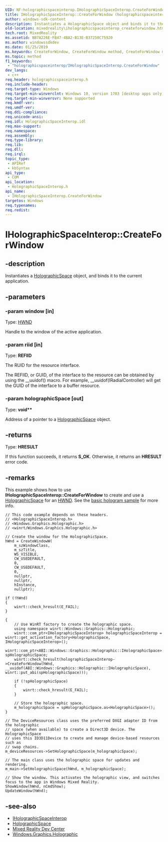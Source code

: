 ```yaml
---
UID: NF:holographicspaceinterop.IHolographicSpaceInterop.CreateForWindow
title: IHolographicSpaceInterop::CreateForWindow (holographicspaceinterop.h)
author: windows-sdk-content
description: Instantiates a HolographicSpace object and binds it to the current application.
old-location: mixedreality\iholographicspaceinterop_createforwindow.htm
tech.root: MixedReality
ms.assetid: 8B7A226E-FB47-4BA2-B13E-B37250C75920
ms.author: windowssdkdev
ms.date: 01/25/2019
ms.keywords: CreateForWindow, CreateForWindow method, CreateForWindow method,IHolographicSpaceInterop interface, IHolographicSpaceInterop interface,CreateForWindow method, IHolographicSpaceInterop.CreateForWindow, IHolographicSpaceInterop::CreateForWindow, MixedReality.iholographicspaceinterop_createforwindow, holographicspaceinterop/IHolographicSpaceInterop::CreateForWindow
ms.topic: method
f1_keywords: 
 - "holographicspaceinterop/IHolographicSpaceInterop.CreateForWindow"
dev_langs:
 - c++
req.header: holographicspaceinterop.h
req.include-header: 
req.target-type: Windows
req.target-min-winverclnt: Windows 10, version 1703 [desktop apps only]
req.target-min-winversvr: None supported
req.kmdf-ver: 
req.umdf-ver: 
req.ddi-compliance: 
req.unicode-ansi: 
req.idl: HolographicSpaceInterop.idl
req.max-support: 
req.namespace: 
req.assembly: 
req.type-library: 
req.lib: 
req.dll: 
req.irql: 
topic_type:
 - APIRef
 - kbSyntax
api_type:
 - COM
api_location:
 - HolographicSpaceInterop.h
api_name:
 - IHolographicSpaceInterop.CreateForWindow
targetos: Windows
req.typenames: 
req.redist: 
---
```


# IHolographicSpaceInterop::CreateForWindow

## -description

Instantiates a [HolographicSpace](/uwp/api/windows.graphics.holographic.holographicspace) object, and binds it to the current application.

## -parameters

### -param window [in]

Type: [HWND](/windows/desktop/winprog/windows-data-types)

Handle to the window of the active application.

### -param riid [in]

Type: **REFIID**

The RUID for the resource interface.

The REFIID, or GUID, of the interface to the resource can be obtained by using the __uuidof() macro. For example, __uuidof(IRadialController) will get the GUID of the interface to a buffer resource.

### -param holographicSpace [out]

Type: **void\*\***

Address of a pointer to a [HolographicSpace](/uwp/api/windows.graphics.holographic.holographicspace) object.

## -returns

Type: **HRESULT**

If this function succeeds, it returns **S_OK**. Otherwise, it returns an **HRESULT** error code.

## -remarks

This example shows how to use **IHolographicSpaceInterop::CreateForWindow** to create and use a [HolographicSpace](/uwp/api/windows.graphics.holographic.holographicspace) for an [HWND](/windows/desktop/winprog/windows-data-types). See the [basic hologram sample](https://github.com/Microsoft/Windows-classic-samples/tree/master/Samples/BasicHologram) for more info.


```cppwinrt
// This code example depends on these headers.
// <HolographicSpaceInterop.h>
// <Windows.Graphics.Holographic.h>
// <winrt/Windows.Graphics.Holographic.h>

// Create the window for the HolographicSpace.
hWnd = CreateWindowW(
    m_szWindowClass, 
    m_szTitle,
    WS_VISIBLE,
    CW_USEDEFAULT, 
    0, 
    CW_USEDEFAULT, 
    0, 
    nullptr, 
    nullptr, 
    hInstance, 
    nullptr);
 
if (!hWnd)
{
    winrt::check_hresult(E_FAIL);
}
 
{
    // Use WinRT factory to create the holographic space.
    using namespace winrt::Windows::Graphics::Holographic;
    winrt::com_ptr<IHolographicSpaceInterop> holographicSpaceInterop = winrt::get_activation_factory<HolographicSpace, IHolographicSpaceInterop>();
    winrt::com_ptr<ABI::Windows::Graphics::Holographic::IHolographicSpace> spHolographicSpace;
    winrt::check_hresult(holographicSpaceInterop->CreateForWindow(hWnd, __uuidof(ABI::Windows::Graphics::Holographic::IHolographicSpace), winrt::put_abi(spHolographicSpace)));
 
    if (!spHolographicSpace)
    {
        winrt::check_hresult(E_FAIL);
    }
 
    // Store the holographic space.
    m_holographicSpace = spHolographicSpace.as<HolographicSpace>();
}
 
// The DeviceResources class uses the preferred DXGI adapter ID from the holographic
// space (when available) to create a Direct3D device. The HolographicSpace
// uses this ID3D11Device to create and manage device-based resources such as
// swap chains.
m_deviceResources->SetHolographicSpace(m_holographicSpace);
 
// The main class uses the holographic space for updates and rendering.
m_main->SetHolographicSpace(hWnd, m_holographicSpace);
 
// Show the window. This activates the holographic view, and switches focus to the app in Windows Mixed Reality.
ShowWindow(hWnd, nCmdShow);
UpdateWindow(hWnd);
```

## -see-also

* [IHolographicSpaceInterop](nn-holographicspaceinterop-iholographicspaceinterop.md)
* [HolographicSpace](/uwp/api/windows.graphics.holographic.holographicspace)
* [Mixed Reality Dev Center](/windows/mixed-reality)
* [Windows.Graphics.Holographic](/uwp/api/windows.graphics.holographic)

